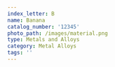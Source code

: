 ```yaml
---
index_letter: B
name: Banana
catalog_number: '12345'
photo_path: /images/material.png
type: Metals and Alloys
category: Metal Alloys
tags: ''
---
```

